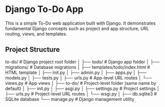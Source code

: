 # Django To-Do App

This is a simple To-Do web application built with Django. It demonstrates fundamental Django concepts such as project and app structure, URL routing, views, and templates.

## Project Structure

to-do/ # Django project root folder
│
├── todo/ # Django app folder
│ ├── migrations/ # Database migrations
│ ├── templates/todo/index.html # HTML template
│ ├── init.py
│ ├── admin.py
│ ├── apps.py
│ ├── models.py
│ ├── tests.py
│ ├── urls.py # App-level URL routes
│ └── views.py # App views
│
├── to-do/ # Project-level folder (same name by default)
│ ├── init.py
│ ├── asgi.py
│ ├── settings.py # Project settings
│ ├── urls.py # Project-level URL routes
│ └── wsgi.py
│
├── db.sqlite3 # SQLite database
└── manage.py # Django management utility
